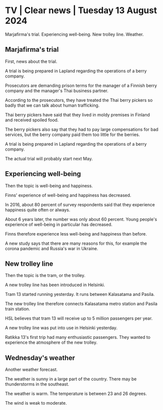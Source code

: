# TV \| Clear news \| Tuesday 13 August 2024

Marjafirma's trial. Experiencing well-being. New trolley line. Weather.

## Marjafirma's trial

First, news about the trial.

A trial is being prepared in Lapland regarding the operations of a berry company.

Prosecutors are demanding prison terms for the manager of a Finnish berry company and the manager's Thai business partner.

According to the prosecutors, they have treated the Thai berry pickers so badly that we can talk about human trafficking.

Thai berry pickers have said that they lived in moldy premises in Finland and received spoiled food.

The berry pickers also say that they had to pay large compensations for bad services, but the berry company paid them too little for the berries.

A trial is being prepared in Lapland regarding the operations of a berry company.

The actual trial will probably start next May.

## Experiencing well-being

Then the topic is well-being and happiness.

Finns' experience of well-being and happiness has decreased.

In 2016, about 80 percent of survey respondents said that they experience happiness quite often or always.

About 6 years later, the number was only about 60 percent. Young people's experience of well-being in particular has decreased.

Finns therefore experience less well-being and happiness than before.

A new study says that there are many reasons for this, for example the corona pandemic and Russia's war in Ukraine.

## New trolley line

Then the topic is the tram, or the trolley.

A new trolley line has been introduced in Helsinki.

Tram 13 started running yesterday. It runs between Kalasatama and Pasila.

The new trolley line therefore connects Kalasatama metro station and Pasila train station.

HSL believes that tram 13 will receive up to 5 million passengers per year.

A new trolley line was put into use in Helsinki yesterday.

Ratikka 13's first trip had many enthusiastic passengers. They wanted to experience the atmosphere of the new trolley.

## Wednesday's weather

Another weather forecast.

The weather is sunny in a large part of the country. There may be thunderstorms in the southeast.

The weather is warm. The temperature is between 23 and 26 degrees.

The wind is weak to moderate.
